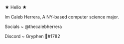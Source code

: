 ★ Hello ★

Im Caleb Herrera, A NY-based computer science major.

Socials ~ @thecalebherrera

Discord ~ Gryphen 🌠#1782
